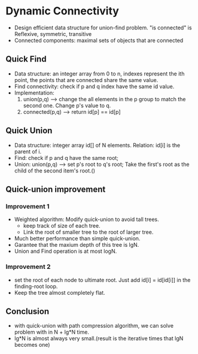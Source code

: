 # Dynamic Connectivity
* Design efficient data structure for union-find problem. "is connected" is Reflexive, symmetric, transitive
* Connected components: maximal sets of objects that are connected

## Quick Find
* Data structure: an integer array from 0 to n, indexes represent the ith point, the points that are connected share the same value.
* Find connectivity: check if p and q index have the same id value.
* Implementation:
  1. union(p,q) --> change the all elements in the p group to match the second one. Change p's value to q.
  2. connected(p,q) --> return id[p] == id[p]

## Quick Union
* Data structure: integer array id[] of N elements. Relation: id[i] is the parent of i.
* Find: check if p and q have the same root;
* Union: union(p,q) --> set p's root to q's root; Take the first's root as the child of the second item's root.()

## Quick-union improvement
### Improvement 1
* Weighted algorithm: Modify quick-union to avoid tall trees.
  * keep track of size of each tree.
  * Link the root of smaller tree to the root of larger tree.
* Much better performance than simple quick-union.
* Garantee that the maxium depth of this tree is lgN.
* Union and Find operation is at most logN.

### Improvement 2
* set the root of each node to ultimate root. Just add id[i] = id[id[i]] in the finding-root loop. 
* Keep the tree almost completely flat.

## Conclusion
* with quick-union with path compression algorithm, we can solve problem with in N + lg*N time.
* lg*N is almost always very small.(result is the iterative times that lgN becomes one)

